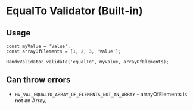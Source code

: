# EqualTo Validator (Built-in)

## Usage
```
const myValue = 'Value';
const arrayOfElements = [1, 2, 3, 'Value'];

HandyValidator.validate('equalTo', myValue, arrayOfElements);
```

## Can throw errors
- `HV_VAL_EQUALTO_ARRAY_OF_ELEMENTS_NOT_AN_ARRAY` - arrayOfElements is not an Array,